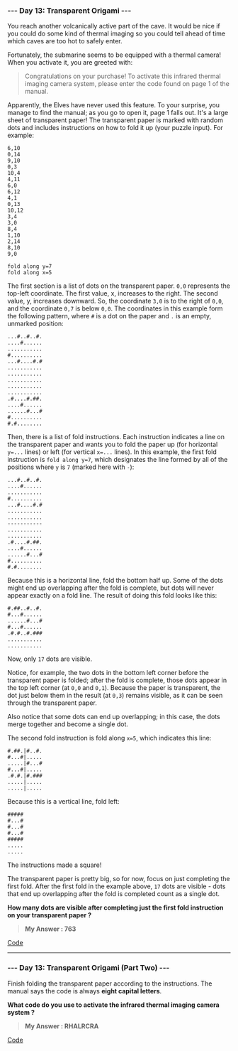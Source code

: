 
### **--- Day 13: Transparent Origami ---**

You reach another volcanically active part of the cave. It would be nice if you could do some kind of thermal imaging so you could tell ahead of time which caves are too hot to safely enter.

Fortunately, the submarine seems to be equipped with a thermal camera! When you activate it, you are greeted with:

> Congratulations on your purchase! To activate this infrared thermal imaging camera system, please enter the code found on page 1 of the manual.

Apparently, the Elves have never used this feature. To your surprise, you manage to find the manual; as you go to open it, page 1 falls out. It's a large sheet of transparent paper! The transparent paper is marked with random dots and includes instructions on how to fold it up (your puzzle input). For example:
```
6,10
0,14
9,10
0,3
10,4
4,11
6,0
6,12
4,1
0,13
10,12
3,4
3,0
8,4
1,10
2,14
8,10
9,0

fold along y=7
fold along x=5
```
The first section is a list of dots on the transparent paper. ```0,0``` represents the top-left coordinate. The first value, x, increases to the right. The second value, y, increases downward. So, the coordinate ```3,0``` is to the right of ```0,0```, and the coordinate ```0,7``` is below ```0,0```. The coordinates in this example form the following pattern, where ```#``` is a dot on the paper and ```.``` is an empty, unmarked position:
```
...#..#..#.
....#......
...........
#..........
...#....#.#
...........
...........
...........
...........
...........
.#....#.##.
....#......
......#...#
#..........
#.#........
```
Then, there is a list of fold instructions. Each instruction indicates a line on the transparent paper and wants you to fold the paper up (for horizontal ```y=...``` lines) or left (for vertical ```x=...``` lines). In this example, the first fold instruction is ```fold along y=7```, which designates the line formed by all of the positions where ```y``` is ```7``` (marked here with ```-```):
```
...#..#..#.
....#......
...........
#..........
...#....#.#
...........
...........
-----------
...........
...........
.#....#.##.
....#......
......#...#
#..........
#.#........
```
Because this is a horizontal line, fold the bottom half up. Some of the dots might end up overlapping after the fold is complete, but dots will never appear exactly on a fold line. The result of doing this fold looks like this:
```
#.##..#..#.
#...#......
......#...#
#...#......
.#.#..#.###
...........
...........
```
Now, only ```17``` dots are visible.

Notice, for example, the two dots in the bottom left corner before the transparent paper is folded; after the fold is complete, those dots appear in the top left corner (at ```0,0``` and ```0,1```). Because the paper is transparent, the dot just below them in the result (at ```0,3```) remains visible, as it can be seen through the transparent paper.

Also notice that some dots can end up overlapping; in this case, the dots merge together and become a single dot.

The second fold instruction is fold along ```x=5```, which indicates this line:
```
#.##.|#..#.
#...#|.....
.....|#...#
#...#|.....
.#.#.|#.###
.....|.....
.....|.....
```
Because this is a vertical line, fold left:
```
#####
#...#
#...#
#...#
#####
.....
.....
```
The instructions made a square!

The transparent paper is pretty big, so for now, focus on just completing the first fold. After the first fold in the example above, ```17``` dots are visible - dots that end up overlapping after the fold is completed count as a single dot.

**How many dots are visible after completing just the first fold instruction on your transparent paper ?**

> **My Answer : 763**

[Code]()
 
------
 
### **--- Day 13: Transparent Origami (Part Two) ---**

Finish folding the transparent paper according to the instructions. The manual says the code is always **eight capital letters**.

**What code do you use to activate the infrared thermal imaging camera system ?**

> **My Answer : RHALRCRA**

[Code]()